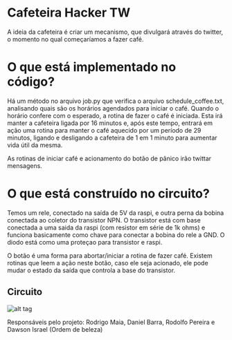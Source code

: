 # Cafeteira Hacker TW

A ideia da cafeteira é criar um mecanismo, que divulgará através do twitter, o momento no qual começaríamos a fazer café.

# O que está implementado no código?

Há um método no arquivo job.py que verifica o arquivo schedule_coffee.txt, analisando quais são os horários agendados para iniciar o café. Quando o horário confere com o esperado, a rotina de fazer o café é iniciada. Esta irá manter a cafeteira ligada por 16 minutos e, após este tempo, entrará em ação uma rotina para manter o café aquecido por um período de 29 minutos, ligando e desligando a cafeteira de 1 em 1 minuto para aumentar vida útil da mesma.

As rotinas de iniciar café e acionamento do botão de pânico irão twittar mensagens.

# O que está construído no circuito?

Temos um rele, conectado na saída de 5V da raspi, e outra perna da bobina conectada ao coletor do transistor NPN. O transistor está com base conectada a uma saida da raspi (com resistor em série de 1k ohms) e funciona basicamente como chave para conectar a bobina do rele a GND.
O diodo está como uma proteçao para transistor e raspi.

O botão é uma forma para abortar/iniciar a rotina de fazer café. Existem rotinas que leem a ação neste botão, caso ele seja acionado, ele pode mudar o estado da saída que controla a base do transistor.

## Circuito 
![alt tag](http://i63.photobucket.com/albums/h143/dmbarra/coffee_machine_circuit_schem.jpg)

Responsáveis pelo projeto: Rodrigo Maia, Daniel Barra, Rodolfo Pereira e Dawson Israel (Ordem de beleza)